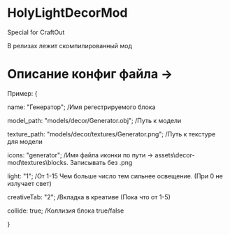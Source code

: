 # HolyLightDecorMod
Special for CraftOut

В релизах лежит скомпилированный мод

# Описание конфиг файла ->

Пример:
{

name: "Генератор"; /Имя регестрируемого блока

model_path: "models/decor/Generator.obj"; /Путь к модели

texture_path: "models/decor/textures/Generator.png"; /Путь к текстуре для модели

icons: "generator"; /Имя файла иконки по пути -> assets\decor-mod\textures\blocks. Записывать без .png 

light: "1"; /От 1-15 Чем больше число тем сильнее освещение. (При 0 не излучает свет)

creativeTab: "2"; /Вкладка в креативе (Пока что от 1-5)

collide: true; /Коллизия блока true/false

}
